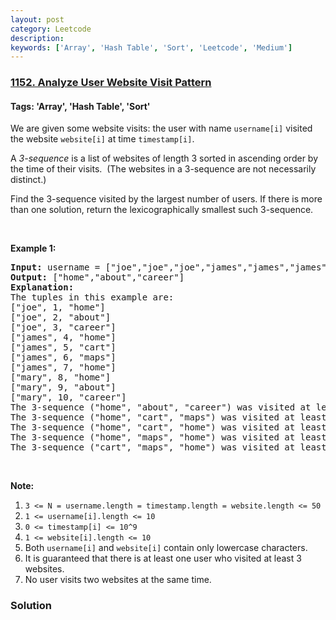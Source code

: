 ```yaml
---
layout: post
category: Leetcode
description: 
keywords: ['Array', 'Hash Table', 'Sort', 'Leetcode', 'Medium']
---
```

### [1152. Analyze User Website Visit Pattern](https://leetcode.com/problems/analyze-user-website-visit-pattern)

#### Tags: 'Array', 'Hash Table', 'Sort'

<div class="content__u3I1 question-content__JfgR"><div><p>We are given some website visits: the user with name <code>username[i]</code> visited the website <code>website[i]</code> at time <code>timestamp[i]</code>.</p>
<p>A <em>3-sequence</em> is a list of websites of length 3 sorted in ascending order by the time of their visits.  (The websites in a 3-sequence are not necessarily distinct.)</p>
<p>Find the 3-sequence visited by the largest number of users. If there is more than one solution, return the lexicographically smallest such 3-sequence.</p>
<p> </p>
<p><strong>Example 1:</strong></p>
<pre><strong>Input: </strong>username = <span>["joe","joe","joe","james","james","james","james","mary","mary","mary"]</span>, timestamp = <span id="example-input-1-2">[1,2,3,4,5,6,7,8,9,10]</span>, website = <span id="example-input-1-3">["home","about","career","home","cart","maps","home","home","about","career"]</span>
<strong>Output: </strong><span id="example-output-1">["home","about","career"]</span>
<strong>Explanation: </strong>
The tuples in this example are:
["joe", 1, "home"]
["joe", 2, "about"]
["joe", 3, "career"]
["james", 4, "home"]
["james", 5, "cart"]
["james", 6, "maps"]
["james", 7, "home"]
["mary", 8, "home"]
["mary", 9, "about"]
["mary", 10, "career"]
The 3-sequence ("home", "about", "career") was visited at least once by <strong>2</strong> users.
The 3-sequence ("home", "cart", "maps") was visited at least once by 1 user.
The 3-sequence ("home", "cart", "home") was visited at least once by 1 user.
The 3-sequence ("home", "maps", "home") was visited at least once by 1 user.
The 3-sequence ("cart", "maps", "home") was visited at least once by 1 user.
</pre>
<p> </p>
<p><strong>Note:</strong></p>
<ol>
<li><code>3 &lt;= N = username.length = timestamp.length = website.length &lt;= 50</code></li>
<li><code>1 &lt;= username[i].length &lt;= 10</code></li>
<li><code>0 &lt;= timestamp[i] &lt;= 10^9</code></li>
<li><code>1 &lt;= website[i].length &lt;= 10</code></li>
<li>Both <code>username[i]</code> and <code>website[i]</code> contain only lowercase characters.</li>
<li>It is guaranteed that there is at least one user who visited at least 3 websites.</li>
<li>No user visits two websites at the same time.</li>
</ol>
</div></div>

### Solution
